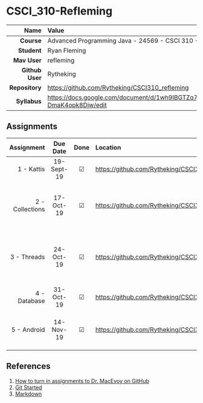 # CSCI_310-Refleming


| Name | Value|
|---:|:---|
| **Course** | Advanced Programming Java - 24569 - CSCI 310 - 001 - Fall 2019 |
| **Student** | Ryan Fleming |
| **Mav User**            | refleming |
| **Github User**         | Rytheking |
| **Repository**          | https://github.com/Rytheking/CSCI310_refleming |
| **Syllabus**            | https://docs.google.com/document/d/1wh9IBGTZq71OPv8XJxg3MWuiCeUgdY-DmaK4opk8Djw/edit |

## Assignments

| Assignment | Due Date | Done | Location | Notes |
|-----------:|:--------:|:----:|:---------|:------|
| 1 - Kattis | 19-Sept-19 |  ☑   |  https://github.com/Rytheking/CSCI310_refleming/tree/master/Tri | Wrote Solution to [tri](https://open.kattis.com/problems/tri) |
| 2 - Collections | 17-Oct-19 |  ☑   |  https://github.com/Rytheking/CSCI310_refleming/tree/master/map_proj | used a collection to make a basic contact book |
| 3 - Threads | 24-Oct-19 |  ☑   |  https://github.com/Rytheking/CSCI310_refleming/tree/master/threading_proj | used threading to run two different for loops at once |
| 4 - Database | 31-Oct-19 |  ☑  | https://github.com/Rytheking/CSCI310_refleming/tree/master/db_proj | Drug Schedule database|
| 5 - Android | 14-Nov-19 |  ☑ | https://github.com/Rytheking/CSCI310_refleming/tree/master/tip_calc  | made a tip calculator for android|

## References

1. [How to turn in assignments to Dr. MacEvoy on GitHub](https://docs.google.com/document/d/1tRbrd6zpvXDmZ009OPTY-vZMYXF_LTwlFL9yHxoo1g8/edit)
1. [Git Started](https://docs.google.com/document/d/1M0YeBfFPy5YPpfX7312R9-IldjagimvEma_YhgeLPcw/edit#heading=h.ssqvh5gmotj4)
1. [Markdown](https://github.com/adam-p/markdown-here/wiki/Markdown-Cheatsheet)

